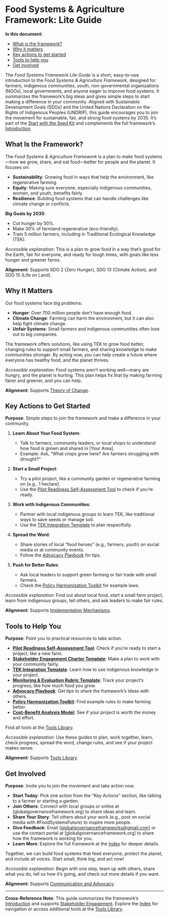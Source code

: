 # Food Systems & Agriculture Framework: Lite Guide

**In this document:**
* [What is the framework?](#what-is-the-framework)  
* [Why it matters](#why-it-matters)  
* [Key actions to get started](#key-actions-to-get-started)  
* [Tools to help you](#tools-to-help-you)  
* [Get involved](#get-involved)

The *Food Systems Framework Lite Guide* is a short, easy-to-use introduction to the *Food Systems & Agriculture Framework*, designed for farmers, indigenous communities, youth, non-governmental organizations (NGOs), local governments, and anyone eager to improve food systems. It summarizes the framework’s big ideas and gives simple steps to start making a difference in your community. Aligned with Sustainable Development Goals (SDGs) and the United Nations Declaration on the Rights of Indigenous Peoples (UNDRIP), this guide encourages you to join the movement for sustainable, fair, and strong food systems by 2035. It’s part of the [Start with the Seed Kit](/frameworks/tools/food-systems/seed-kit-en.zip) and complements the full framework’s [Introduction](/frameworks/food-systems-and-agriculture#introduction).

## What Is the Framework?
The *Food Systems & Agriculture Framework* is a plan to make food systems—how we grow, share, and eat food—better for people and the planet. It focuses on:
- **Sustainability**: Growing food in ways that help the environment, like regenerative farming.
- **Equity**: Making sure everyone, especially indigenous communities, women, and youth, benefits fairly.
- **Resilience**: Building food systems that can handle challenges like climate change or conflicts.

**Big Goals by 2035**:
- Cut hunger by 50%.
- Make 30% of farmland regenerative (eco-friendly).
- Train 5 million farmers, including in Traditional Ecological Knowledge (TEK).

*Accessible explanation*: This is a plan to grow food in a way that’s good for the Earth, fair for everyone, and ready for tough times, with goals like less hunger and greener farms.

**Alignment**: Supports SDG 2 (Zero Hunger), SDG 13 (Climate Action), and SDG 15 (Life on Land).

## Why It Matters
Our food systems face big problems:
- **Hunger**: Over 700 million people don’t have enough food.
- **Climate Change**: Farming can harm the environment, but it can also help fight climate change.
- **Unfair Systems**: Small farmers and indigenous communities often lose out to big companies.

The framework offers solutions, like using TEK to grow food better, changing rules to support small farmers, and sharing knowledge to make communities stronger. By acting now, you can help create a future where everyone has healthy food, and the planet thrives.

*Accessible explanation*: Food systems aren’t working well—many are hungry, and the planet is hurting. This plan helps fix that by making farming fairer and greener, and you can help.

**Alignment**: Supports [Theory of Change](/frameworks/food-systems-and-agriculture#04-theory-of-change).

## Key Actions to Get Started
**Purpose**: Simple steps to join the framework and make a difference in your community.

1. **Learn About Your Food System**:
   - Talk to farmers, community leaders, or local shops to understand how food is grown and shared in [Your Area].
   - Example: Ask, “What crops grow here? Are farmers struggling with drought?”

2. **Start a Small Project**:
   - Try a pilot project, like a community garden or regenerative farming on [e.g., 1 hectare].
   - Use the [Pilot Readiness Self-Assessment Tool](/frameworks/tools/food-systems/pilot-readiness-self-assessment-tool-en.md) to check if you’re ready.

3. **Work with Indigenous Communities**:
   - Partner with local indigenous groups to learn TEK, like traditional ways to save seeds or manage soil.
   - Use the [TEK Integration Template](/frameworks/tools/food-systems/tek-integration-template-en.md) to plan respectfully.

4. **Spread the Word**:
   - Share stories of local “food heroes” (e.g., farmers, youth) on social media or at community events.
   - Follow the [Advocacy Playbook](/frameworks/tools/food-systems/advocacy-playbook-en.md) for tips.

5. **Push for Better Rules**:
   - Ask local leaders to support green farming or fair trade with small farmers.
   - Check the [Policy Harmonization Toolkit](/frameworks/tools/food-systems/policy-harmonization-toolkit-en.md) for example laws.

*Accessible explanation*: Find out about local food, start a small farm project, learn from indigenous groups, tell others, and ask leaders to make fair rules.

**Alignment**: Supports [Implementation Mechanisms](/frameworks/food-systems-and-agriculture#08-implementation-mechanisms).

## Tools to Help You
**Purpose**: Point you to practical resources to take action.

- **[Pilot Readiness Self-Assessment Tool](/frameworks/tools/food-systems/pilot-readiness-self-assessment-tool-en.md)**: Check if you’re ready to start a project, like a new farm.
- **[Stakeholder Engagement Charter Template](/frameworks/tools/food-systems/stakeholder-engagement-charter-en.md)**: Make a plan to work with your community fairly.
- **[TEK Integration Template](/frameworks/tools/food-systems/tek-integration-template-en.md)**: Learn how to use indigenous knowledge in your project.
- **[Monitoring & Evaluation Rubric Template](/frameworks/tools/food-systems/monitoring-evaluation-rubric-en.md)**: Track your project’s progress, like how much food you grow.
- **[Advocacy Playbook](/frameworks/tools/food-systems/advocacy-playbook-en.md)**: Get tips to share the framework’s ideas with others.
- **[Policy Harmonization Toolkit](/frameworks/tools/food-systems/policy-harmonization-toolkit-en.md)**: Find example rules to make farming better.
- **[Cost-Benefit Analysis Model](/frameworks/tools/food-systems/cost-benefit-analysis-model-en.md)**: See if your project is worth the money and effort.

Find all tools at the [Tools Library](/frameworks/tools/food-systems).

*Accessible explanation*: Use these guides to plan, work together, learn, check progress, spread the word, change rules, and see if your project makes sense.

**Alignment**: Supports [Tools Library](/frameworks/tools/food-systems).

## Get Involved
**Purpose**: Invite you to join the movement and take action now.

- **Start Today**: Pick one action from the “Key Actions” section, like talking to a farmer or starting a garden.
- **Join Others**: Connect with local groups or online at [globalgovernanceframework.org] to share ideas and learn.
- **Share Your Story**: Tell others about your work (e.g., post on social media with #FoodSystemsFuture) to inspire more people.
- **Give Feedback**: Email [globalgovernanceframeworks@gmail.com] or use the contact portal at [globalgovernanceframework.org] to share how the framework is working for you.
- **Learn More**: Explore the full framework at the [Index](/frameworks/food-systems-and-agriculture) for deeper details.

Together, we can build food systems that feed everyone, protect the planet, and include all voices. Start small, think big, and act now!

*Accessible explanation*: Begin with one step, team up with others, share what you do, tell us how it’s going, and check out more details if you want.

**Alignment**: Supports [Communication and Advocacy](/frameworks/food-systems-and-agriculture#communication-advocacy).

---

**Cross-Reference Note**: This guide summarizes the framework’s [Introduction](/frameworks/food-systems-and-agriculture#01-introduction) and supports [Stakeholder Engagement](/frameworks/food-systems-and-agriculture#stakeholder-engagement). Explore the [Index](/frameworks/food-systems-and-agriculture) for navigation or access additional tools at the [Tools Library](/frameworks/tools/food-systems).

